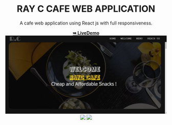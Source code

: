 <!--### http://rayccafe.cf/-->

<div align="center">
   <h1>RAY C CAFE WEB APPLICATION</h1>
   <p>A cafe web application using React js with full responsiveness.</p>
   <a href="http://rayccaffee.000webhostapp.com/"><strong>➥ LiveDemo</strong></a>
</div>

<img src="https://raw.githubusercontent.com/jaycode8/Personal-Web-Portfolio/main/src/Components/About/Projects/img/rayc.png" />

<div align="center">
   <img src="https://img.badgesize.io/https://github.com/jaycode8/Cafe-react-web.git" style="plastic"  />
   <img src="https://img.shields.io/github/stars/jaycode8/Cafe-react-web?style=social" />
</div>
